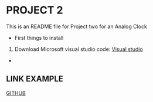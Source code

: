 #  PROJECT 2

This is an README file for Project two for an Analog Clock

*  First things to install
1. Download Microsoft visual studio code: [Visual studio](https://code.visualstudio.com)
*
## LINK EXAMPLE
[GITHUB](https://github.com/khongjason/it3038c-scripts/blob/main/Project%20two/project%202%20clock.py)
